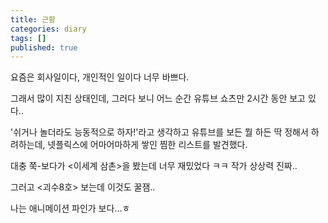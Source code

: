 ```yaml
---
title: 근황
categories: diary
tags: []
published: true
---
```


요즘은 회사일이다, 개인적인 일이다 너무 바쁘다.

그래서 많이 지친 상태인데, 그러다 보니 어느 순간 유튜브 쇼츠만 2시간 동안 보고 있다..


'쉬거나 놀더라도 능동적으로 하자!'라고 생각하고 유튜브를 보든 뭘 하든 딱 정해서 하려하는데, 넷플릭스에 어마어마하게 쌓인 찜한 리스트를 발견했다.

대충 쭉-보다가 \<이세계 삼촌\>을 봤는데 너무 재밌었다 ㅋㅋ 작가 상상력 진짜..

그러고 \<괴수8호\> 보는데 이것도 꿀잼..

나는 애니메이션 파인가 보다...ㅎ
